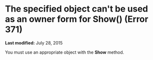 
# The specified object can't be used as an owner form for Show() (Error 371)

 **Last modified:** July 28, 2015

You must use an appropriate object with the  **Show** method.
